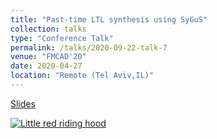 ```yaml
---
title: "Past-time LTL synthesis using SyGuS"
collection: talks
type: "Conference Talk"
permalink: /talks/2020-09-22-talk-7
venue: "FMCAD'20"
date: 2020-04-27
location: "Remote (Tel Aviv,IL)"
---
```


<a href='FMCAD-Paper25.pptx'>Slides</a>

[![Little red riding hood](http://i.imgur.com/7YTMFQp.png)](https://www.loom.com/share/29fde3b1bd1c4de081d4df450ad0d9c6 "Record Talk")


